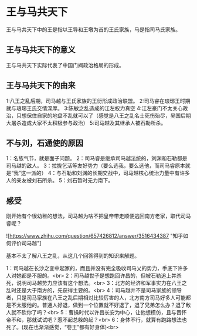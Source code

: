 # 王与马共天下

王与马共天下中的王是指以王导和王墩为首的王氏家族，马是指司马氏家族。

## 王与马共天下的意义

王与马共天下实际代表了中国门阀政治格局的形成。

## 王与马共天下的由来

1:八王之乱后期，司马越与王氏家族的王衍形成政治联盟。
2:司马睿在琅琊王时期就与琅琊王氏交情深厚。
3:陈敏之乱造成的江左权力真空
4:江左豪门不太关心政治，只想保住自家的地盘不乱就可以了（感觉是八王之乱名士死伤殆尽，吴国后期大屠杀造成大家不太积极参与政治）
5:司马越及其继承人被石勒所杀。

## 不与刘，石通使的原因

1：名族气节，就是面子问题。
2：司马睿是继承司马越法统的，刘渊和石勒都是司马越的敌人。
3：拉拢乞活等友好势力（要么选我，要么选他，而司马睿原本就是“我”这一派的）
4：与石勒和刘渊的长期交战中，司马越核心统治力量中有许多人的亲友被刘石所杀。
5：刘石暂时无力南下。

## 感受

刚开始有个很幼稚的想法，司马越为啥不把皇帝带走顺便逃回南方老家，取代司马睿呢？

![https://www.zhihu.com/question/657426812/answer/3516434387   "知乎如何评价司马越"]

基本不太了解八王之乱，从这几个回答得到的知识来解题。

1：司马越在长沙之变中起家的，而且并没有完全吸收司马乂的势力，手底下许多人对她都是不服的。<br\>
2：司马越世子是想跑回许昌的，但被石勒追上并杀死，说明司马越势力应该有这个想法。<br\>
3：北方的经济和军事实力在八王之乱时还是大于南方的，先获得主要的。<br\>
4：司马越并不是司马家族的领导者，只是司马家族在八王之乱后期相对比较厉害的人，北方南方司马好多人可能都是不太服他的。普通人好退，做到一个位置就不好退了，退了兄弟怎么办？退了敌人就不砍你了吗？<br\>
5：曹操时代以许昌长安为中心，让他想模仿，且与晋怀帝不和，那就试试吧？惹不起总躲的起？<br\>
6：身体不行，就算有跑路想法也死了。(现在也渐渐感觉，“卷王”都有好身体)<br\>
